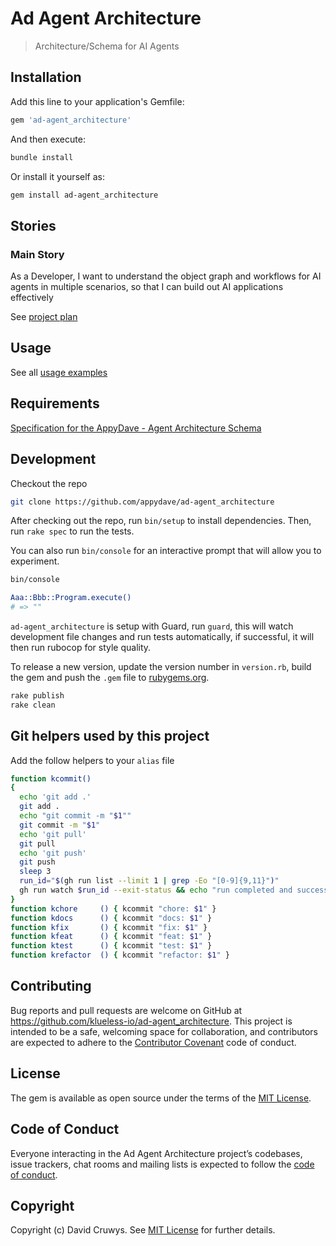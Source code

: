 # Ad Agent Architecture

> Architecture/Schema for AI Agents

## Installation

Add this line to your application's Gemfile:

```ruby
gem 'ad-agent_architecture'
```

And then execute:

```bash
bundle install
```

Or install it yourself as:

```bash
gem install ad-agent_architecture
```

## Stories

### Main Story

As a Developer, I want to understand the object graph and workflows for AI agents in multiple scenarios, so that I can build out AI applications effectively

See [project plan](./docs/project-plan/project-plan.md)


## Usage

See all [usage examples](./USAGE.md)


## Requirements

[Specification for the AppyDave - Agent Architecture Schema](./docs/requirements.md)




## Development

Checkout the repo

```bash
git clone https://github.com/appydave/ad-agent_architecture
```

After checking out the repo, run `bin/setup` to install dependencies. Then, run `rake spec` to run the tests. 

You can also run `bin/console` for an interactive prompt that will allow you to experiment.

```bash
bin/console

Aaa::Bbb::Program.execute()
# => ""
```

`ad-agent_architecture` is setup with Guard, run `guard`, this will watch development file changes and run tests automatically, if successful, it will then run rubocop for style quality.

To release a new version, update the version number in `version.rb`, build the gem and push the `.gem` file to [rubygems.org](https://rubygems.org).

```bash
rake publish
rake clean
```

## Git helpers used by this project

Add the follow helpers to your `alias` file

```bash
function kcommit()
{
  echo 'git add .'
  git add .
  echo "git commit -m "$1""
  git commit -m "$1"
  echo 'git pull'
  git pull
  echo 'git push'
  git push
  sleep 3
  run_id="$(gh run list --limit 1 | grep -Eo "[0-9]{9,11}")"
  gh run watch $run_id --exit-status && echo "run completed and successful" && git pull && git tag | sort -V | tail -1
}
function kchore     () { kcommit "chore: $1" }
function kdocs      () { kcommit "docs: $1" }
function kfix       () { kcommit "fix: $1" }
function kfeat      () { kcommit "feat: $1" }
function ktest      () { kcommit "test: $1" }
function krefactor  () { kcommit "refactor: $1" }
```

## Contributing

Bug reports and pull requests are welcome on GitHub at https://github.com/klueless-io/ad-agent_architecture. This project is intended to be a safe, welcoming space for collaboration, and contributors are expected to adhere to the [Contributor Covenant](http://contributor-covenant.org) code of conduct.

## License

The gem is available as open source under the terms of the [MIT License](https://opensource.org/licenses/MIT).

## Code of Conduct

Everyone interacting in the Ad Agent Architecture project’s codebases, issue trackers, chat rooms and mailing lists is expected to follow the [code of conduct](https://github.com/klueless-io/ad-agent_architecture/blob/master/CODE_OF_CONDUCT.md).

## Copyright

Copyright (c) David Cruwys. See [MIT License](LICENSE.txt) for further details.
